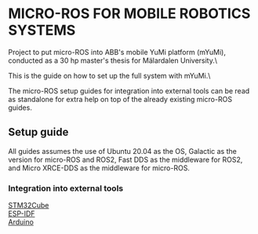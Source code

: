 # MICRO-ROS FOR MOBILE ROBOTICS SYSTEMS

Project to put micro-ROS into ABB's mobile YuMi platform (mYuMi), conducted as a 30 hp master's thesis for Mälardalen University.\

This is the guide on how to set up the full system with mYuMi.\

The micro-ROS setup guides for integration into external tools can be read as standalone for extra help on top of the already existing micro-ROS guides.

## Setup guide

All guides assumes the use of Ubuntu 20.04 as the OS, Galactic as the version for micro-ROS and ROS2, Fast DDS as the middleware for ROS2, and Micro XRCE-DDS as the middleware for micro-ROS.

### Integration into external tools

[STM32Cube](STM32/README.md)\
[ESP-IDF](ESP32/README.md)\
[Arduino](Arduino/README.md)